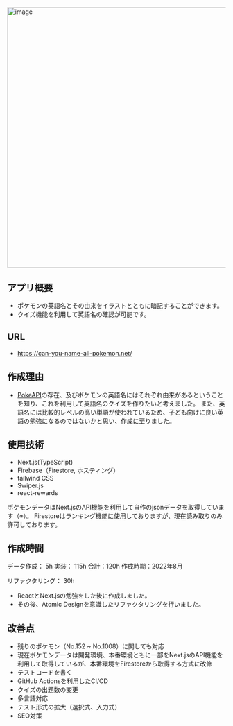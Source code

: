 ##
<img width="601" alt="image" src="https://user-images.githubusercontent.com/115442046/210326056-5fb8f71c-0e93-40f7-8a0d-43a2c5767159.png">

## アプリ概要
- ポケモンの英語名とその由来をイラストとともに暗記することができます。
- クイズ機能を利用して英語名の確認が可能です。

## URL
- https://can-you-name-all-pokemon.net/

## 作成理由
- [PokeAPI](https://pokeapi.co/)の存在、及びポケモンの英語名にはそれぞれ由来があるということを知り、これを利用して英語名のクイズを作りたいと考えました。 
また、英語名には比較的レベルの高い単語が使われているため、子ども向けに良い英語の勉強になるのではないかと思い、作成に至りました。

## 使用技術
- Next.js(TypeScript)
- Firebase（Firestore, ホスティング）
- tailwind CSS
- Swiper.js
- react-rewards

ポケモンデータはNext.jsのAPI機能を利用して自作のjsonデータを取得しています（※）。
Firestoreはランキング機能に使用しておりますが、現在読み取りのみ許可しております。

## 作成時間

データ作成： 5h
実装： 115h
合計：120h
作成時期：2022年8月

リファクタリング： 30h

- ReactとNext.jsの勉強をした後に作成しました。
- その後、Atomic Designを意識したリファクタリングを行いました。

## 改善点
- 残りのポケモン（No.152 ~ No.1008）に関しても対応
- 現在ポケモンデータは開発環境、本番環境ともに一部をNext.jsのAPI機能を利用して取得しているが、本番環境をFirestoreから取得する方式に改修
- テストコードを書く
- GitHub Actionsを利用したCI/CD
- クイズの出題数の変更
- 多言語対応
- テスト形式の拡大（選択式、入力式）
- SEO対策

